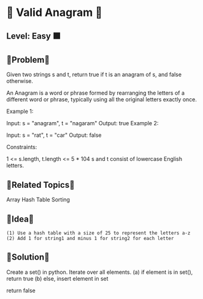 # 🔴 Valid Anagram 🔴

## Level: Easy 🟩

🔹Problem🔹
---------------------------------------------------------------------------------
Given two strings s and t, return true if t is an anagram of s, and false otherwise.

An Anagram is a word or phrase formed by rearranging the letters of a different word or phrase, typically using all the original letters exactly once.

 

Example 1:

Input: s = "anagram", t = "nagaram"
Output: true
Example 2:

Input: s = "rat", t = "car"
Output: false
 

Constraints:

1 <= s.length, t.length <= 5 * 104
s and t consist of lowercase English letters.



🔹Related Topics🔹
---------------------------------------------------------------------------------
Array
Hash Table
Sorting

🔹Idea🔹
---------------------------------------------------------------------------------
    (1) Use a hash table with a size of 25 to represent the letters a-z
    (2) Add 1 for string1 and minus 1 for string2 for each letter

🔹Solution🔹
---------------------------------------------------------------------------------
Create a set() in python.
Iterate over all elements. 
    (a) if element is in set(), return true
    (b) else, insert element in set

return false